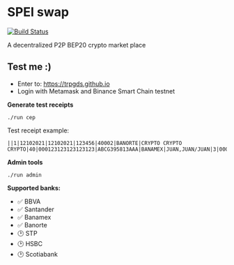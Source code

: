 # SPEI swap

[![Build Status](https://app.travis-ci.com/trpgds/speiswp.svg?branch=master)](https://app.travis-ci.com/trpgds/speiswp)

A decentralized P2P BEP20 crypto market place

## Test me :)

- Enter to: https://trpgds.github.io
- Login with Metamask and Binance Smart Chain testnet

**Generate test receipts**
```
./run cep
```

Test receipt example:
```
||1|12102021|12102021|123456|40002|BANORTE|CRYPTO CRYPTO CRYPTO|40|000123123123123123|ABCG395813AAA|BANAMEX|JUAN,JUAN/JUAN|3|000123123123123123|ABCG395813AAA|ABC123|0.00|100.00|NA|NA|0|0|NA|0|0.00|70709567582611340615||I6utdPbMIGmgLrziJL+vVycqNIY3Q2eIJq8xo6u2d7NcFOMv7UthuHU0Z9IH9l2xQ8RnVhCJ+Q8x6Ficw5kvRxoO9yPApdaGiep+VumwtdXnOy/Th7IU/zePtZGzHEdGGrL8PyFQOkIDupMLwdeBwrId6g5nWYI03fFFwdx2VItkL/Y44TiXIBY0II96SJM4GZt0/temYf/NsfJC9al96pg53hQwNzYEMzlhWOI+8jeEl0scwtSCZEf1c6aSJnQSmuiPv23rIM0OFMgYnTYb9TKNiw2QSWxm/ylCHJyUVKbZvlxSjNg0i5YjK6iC9PW2SUWRm13kvb9/oNJi1N5/QQ==
```

**Admin tools**
```
./run admin
```

**Supported banks:**
- ✅ BBVA
- ✅ Santander
- ✅ Banamex
- ✅ Banorte
- 🕑 STP
- 🕑 HSBC
- 🕑 Scotiabank

